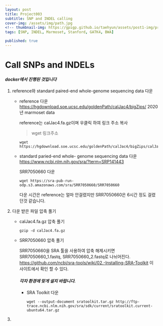 ```yaml
---
layout: post
title: Project003
subtitle: SNP and INDEL calling
cover-img: /assets/img/path.jpg
<!-- thumbnail-img: https://gpigp.github.io/taehyun/assets/post1-img/project001-cover.png -->
tags: [SNP, INDEL, Marmoset, Stanford, GATK4, BWA]

published: true
---
```


Call SNPs and INDELs
============================

#### *docker에서 진행된 것입니다*

1. reference와 standard paired-end whole-genome sequencing data 다운

    * reference 다운    
    https://hgdownload.soe.ucsc.edu/goldenPath/calJac4/bigZips/ 2020년 marmoset data
    
    

        reference는 calJac4.fa.gz이며 우클릭 하여 링크 주소 복사
        > wget 링크주소

         ```
         wget https://hgdownload.soe.ucsc.edu/goldenPath/calJac4/bigZips/calJac4.fa.gz
         ```
    * standard paried-end whole- genome sequencing data 다운    
    https://www.ncbi.nlm.nih.gov/sra/?term=SRP141443 
    
         SRR7050660 다운
    
         ```
         wget https://sra-pub-run-odp.s3.amazonaws.com/sra/SRR7050660/SRR7050660
         ```
         
         다운 시간은 reference는 얼마 안걸렸지만 SRR7050660은 6시간 정도 걸렸던것 같습니다.   

2. 다운 받은 파일 압축 풀기   

    * calJac4.fa.gz 압축 풀기
       
       ```
       gzip -d calJac4.fa.gz
       ```
    
    * SRR7050660 압축 풀기
      
      SRR7050660을 SRA 툴을 사용하여 압축 해제시키면 SRR7050660_1.fastq, SRR7050660_2.fastq로 나뉘어진다.
      https://github.com/ncbi/sra-tools/wiki/02.-Installing-SRA-Toolkit 이 사이트에서 확인 할 수 있다.
      
      #### *각자 환경에 맞게 설치 바랍니다.*
      
      - SRA Toolkit 다운
      
          ```
          wget --output-document sratoolkit.tar.gz http://ftp-trace.ncbi.nlm.nih.gov/sra/sdk/current/sratoolkit.current-ubuntu64.tar.gz
          ```

3. 
